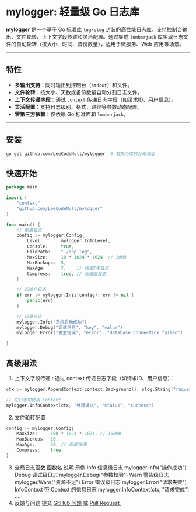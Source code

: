 # mylogger: 轻量级 Go 日志库

**mylogger** 是一个基于 Go 标准库 `log/slog` 封装的高性能日志库，支持控制台输出、文件轮转、上下文字段传递和灵活配置。通过集成 `lumberjack` 库实现日志文件的自动轮转（按大小、时间、备份数量），适用于微服务、Web 应用等场景。

---

## 特性
- **多输出支持**：同时输出到控制台（`stdout`）和文件。
- **文件轮转**：按大小、天数或备份数量自动分割日志文件。
- **上下文传递字段**：通过 `context` 传递日志字段（如请求ID、用户信息）。
- **灵活配置**：支持日志级别、格式、路径等参数动态配置。
- **零第三方依赖**：仅依赖 Go 标准库和 `lumberjack`。

---

## 安装

```bash
go get github.com/LeeCodeNull/mylogger  # 替换为你的仓库地址
```
## 快速开始
```go
package main

import (
    "context"
    "github.com/LeeCodeNull/mylogger"
)

func main() {
    // 配置日志
    config := mylogger.Config{
        Level:       mylogger.InfoLevel,
        Console:     true,
        FilePath:    "./app.log",
        MaxSize:     10 * 1024 * 1024, // 10MB
        MaxBackups:  5,
        MaxAge:      7,    // 保留7天日志
        Compress:    true, // 压缩旧日志
    }

    // 初始化日志
    if err := mylogger.Init(config); err != nil {
        panic(err)
    }

    // 记录日志
    mylogger.Info("系统启动成功")
    mylogger.Debug("调试信息", "key", "value")
    mylogger.Error("发生错误", "error", "database connection failed")

}
```
## 高级用法
1. 上下文字段传递 : 通过 context 传递日志字段（如请求ID、用户信息）：
```go
ctx := mylogger.AppendContext(context.Background(), slog.String("request_id", "12345"))

// 在日志中使用 Context
mylogger.InfoContext(ctx, "处理请求", "status", "success")
```
2. 文件轮转配置
```go
config := mylogger.Config{
    MaxSize:     100 * 1024 * 1024, // 100MB
    MaxBackups:  10,
    MaxAge:      30, // 保留30天
    Compress:    true,
}
```
3. 全局日志函数
   函数名	说明	         示例
   Info	     信息级日志	   mylogger.Info("操作成功")
   Debug	 调试级日志	   mylogger.Debug("参数校验")
   Warn	     警告级日志	   mylogger.Warn("资源不足")
   Error	 错误级日志	    mylogger.Error("请求失败")
   InfoContext	带 Context 的信息日志	mylogger.InfoContext(ctx, "请求完成")
   ....
4. 反馈与问题
    提交 [GitHub 问题](https://github.com/LeeCodeNull/mylogger/issues) 或 [Pull Request](https://github.com/LeeCodeNull/mylogger/pulls)。